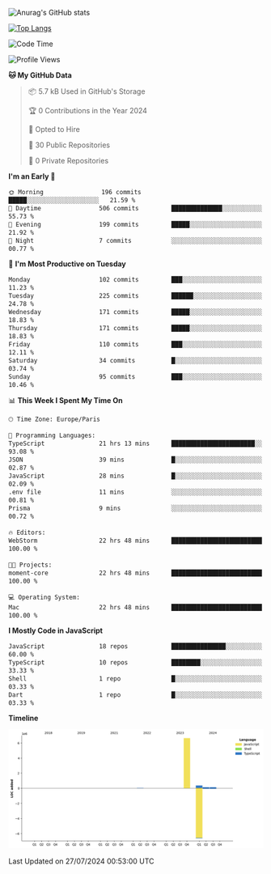 ![Anurag's GitHub stats](https://github-readme-stats.vercel.app/api?username=sufiane&theme=dark&show_icons=true&count_private=true)


[![Top Langs](https://github-readme-stats.vercel.app/api/top-langs/?username=sufiane&layout=compact)](https://github.com/anuraghazra/github-readme-stats)

<!--START_SECTION:waka-->
![Code Time](http://img.shields.io/badge/Code%20Time-1%2C158%20hrs%203%20mins-blue)

![Profile Views](http://img.shields.io/badge/Profile%20Views-13-blue)

**🐱 My GitHub Data** 

> 📦 5.7 kB Used in GitHub's Storage 
 > 
> 🏆 0 Contributions in the Year 2024
 > 
> 💼 Opted to Hire
 > 
> 📜 30 Public Repositories 
 > 
> 🔑 0 Private Repositories 
 > 
**I'm an Early 🐤** 

```text
🌞 Morning                196 commits         █████░░░░░░░░░░░░░░░░░░░░   21.59 % 
🌆 Daytime                506 commits         ██████████████░░░░░░░░░░░   55.73 % 
🌃 Evening                199 commits         █████░░░░░░░░░░░░░░░░░░░░   21.92 % 
🌙 Night                  7 commits           ░░░░░░░░░░░░░░░░░░░░░░░░░   00.77 % 
```
📅 **I'm Most Productive on Tuesday** 

```text
Monday                   102 commits         ███░░░░░░░░░░░░░░░░░░░░░░   11.23 % 
Tuesday                  225 commits         ██████░░░░░░░░░░░░░░░░░░░   24.78 % 
Wednesday                171 commits         █████░░░░░░░░░░░░░░░░░░░░   18.83 % 
Thursday                 171 commits         █████░░░░░░░░░░░░░░░░░░░░   18.83 % 
Friday                   110 commits         ███░░░░░░░░░░░░░░░░░░░░░░   12.11 % 
Saturday                 34 commits          █░░░░░░░░░░░░░░░░░░░░░░░░   03.74 % 
Sunday                   95 commits          ███░░░░░░░░░░░░░░░░░░░░░░   10.46 % 
```


📊 **This Week I Spent My Time On** 

```text
🕑︎ Time Zone: Europe/Paris

💬 Programming Languages: 
TypeScript               21 hrs 13 mins      ███████████████████████░░   93.08 % 
JSON                     39 mins             █░░░░░░░░░░░░░░░░░░░░░░░░   02.87 % 
JavaScript               28 mins             █░░░░░░░░░░░░░░░░░░░░░░░░   02.09 % 
.env file                11 mins             ░░░░░░░░░░░░░░░░░░░░░░░░░   00.81 % 
Prisma                   9 mins              ░░░░░░░░░░░░░░░░░░░░░░░░░   00.72 % 

🔥 Editors: 
WebStorm                 22 hrs 48 mins      █████████████████████████   100.00 % 

🐱‍💻 Projects: 
moment-core              22 hrs 48 mins      █████████████████████████   100.00 % 

💻 Operating System: 
Mac                      22 hrs 48 mins      █████████████████████████   100.00 % 
```

**I Mostly Code in JavaScript** 

```text
JavaScript               18 repos            ███████████████░░░░░░░░░░   60.00 % 
TypeScript               10 repos            ████████░░░░░░░░░░░░░░░░░   33.33 % 
Shell                    1 repo              █░░░░░░░░░░░░░░░░░░░░░░░░   03.33 % 
Dart                     1 repo              █░░░░░░░░░░░░░░░░░░░░░░░░   03.33 % 
```



**Timeline**

![Lines of Code chart](https://raw.githubusercontent.com/Sufiane/Sufiane/main/assets/bar_graph.png)


 Last Updated on 27/07/2024 00:53:00 UTC
<!--END_SECTION:waka-->


<!--
**Sufiane/sufiane** is a ✨ _special_ ✨ repository because its `README.md` (this file) appears on your GitHub profile.

Here are some ideas to get you started:

- 🔭 I’m currently working on ...
- 🌱 I’m currently learning ...
- 👯 I’m looking to collaborate on ...
- 🤔 I’m looking for help with ...
- 💬 Ask me about ...
- 📫 How to reach me: ...
- 😄 Pronouns: ...
- ⚡ Fun fact: ...
-->
